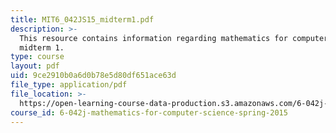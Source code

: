 ```yaml
---
title: MIT6_042JS15_midterm1.pdf
description: >-
  This resource contains information regarding mathematics for computer science,
  midterm 1.
type: course
layout: pdf
uid: 9ce2910b0a6d0b78e5d80df651ace63d
file_type: application/pdf
file_location: >-
  https://open-learning-course-data-production.s3.amazonaws.com/6-042j-mathematics-for-computer-science-spring-2015/9ce2910b0a6d0b78e5d80df651ace63d_MIT6_042JS15_midterm1.pdf
course_id: 6-042j-mathematics-for-computer-science-spring-2015
---
```

